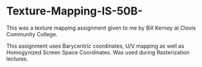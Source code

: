 # Texture-Mapping-IS-50B-
This was a texture mapping assignment given to me by Bill Kerney at Clovis Community College.

This assignment uses Barycentric coordinates, U/V mapping as well as Homogynized Screen Space Coordinates. Was used during Rasterization lectures.
